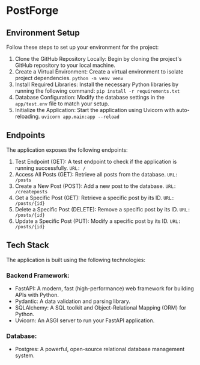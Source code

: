 # PostForge
## Environment Setup
Follow these steps to set up your environment for the project:
1. Clone the GitHub Repository Locally: Begin by cloning the project's GitHub repository to your local machine.
2. Create a Virtual Environment: Create a virtual environment to isolate project dependencies.
```python -m venv venv```
3. Install Required Libraries: Install the necessary Python libraries by running the following command:
```pip install -r requirements.txt```
4. Database Configuration: Modify the database settings in the ```app/test.env``` file to match your setup.
5. Initialize the Application: Start the application using Uvicorn with auto-reloading.
```uvicorn app.main:app --reload```

## Endpoints
The application exposes the following endpoints:

1. Test Endpoint (GET): A test endpoint to check if the application is running successfully.
```URL: /```
2. Access All Posts (GET): Retrieve all posts from the database.
```URL: /posts```
3. Create a New Post (POST): Add a new post to the database.
```URL: /createposts```
4. Get a Specific Post (GET): Retrieve a specific post by its ID.
```URL: /posts/{id}```
5. Delete a Specific Post (DELETE): Remove a specific post by its ID.
```URL: /posts/{id}```
6. Update a Specific Post (PUT): Modify a specific post by its ID.
```URL: /posts/{id}```

## Tech Stack
The application is built using the following technologies:
### Backend Framework:
- FastAPI: A modern, fast (high-performance) web framework for building APIs with Python.
- Pydantic: A data validation and parsing library.
- SQLAlchemy: A SQL toolkit and Object-Relational Mapping (ORM) for Python.
- Uvicorn: An ASGI server to run your FastAPI application.
### Database:
- Postgres: A powerful, open-source relational database management system.
